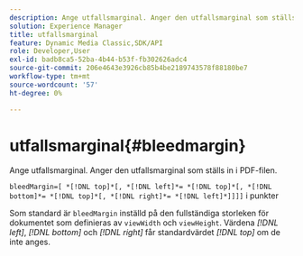 ```yaml
---
description: Ange utfallsmarginal. Anger den utfallsmarginal som ställs in i PDF-filen.
solution: Experience Manager
title: utfallsmarginal
feature: Dynamic Media Classic,SDK/API
role: Developer,User
exl-id: badb8ca5-52ba-4b44-b53f-fb302626adc4
source-git-commit: 206e4643e3926cb85b4be2189743578f88180be7
workflow-type: tm+mt
source-wordcount: '57'
ht-degree: 0%

---
```


# utfallsmarginal{#bleedmargin}

Ange utfallsmarginal. Anger den utfallsmarginal som ställs in i PDF-filen.

`bleedMargin=[ *[!DNL top]*[, *[!DNL left]*= *[!DNL top]*[, *[!DNL bottom]*= *[!DNL top]*[, *[!DNL right]*= *[!DNL left]*]]]]` i punkter

Som standard är `bleedMargin` inställd på den fullständiga storleken för dokumentet som definieras av `viewWidth` och `viewHeight`. Värdena *[!DNL left]*, *[!DNL bottom]* och *[!DNL right]* får standardvärdet *[!DNL top]* om de inte anges.
